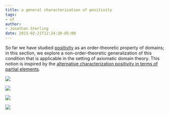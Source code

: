 ```yaml
---
title: a general characterization of positivity
tags: 
- uf
author:
- Jonathan Sterling
date: 2023-02-21T12:24:20-05:00
---
```


So far we have studied [positivity](jms-001M) as an order-theoretic property of domains; in this section, we explore a non-order-theoretic generalization of this condition that is applicable in the setting of axiomatic domain theory. This notion is inspired by the [alternative characterization positivity in terms of partial elements](jms-002T).

![](jms-002P)

![](jms-002Q)

![](jms-002R)

![](jms-002S)
